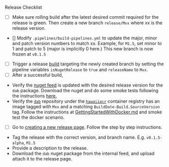 Release Checklist
- [ ] Make sure rolling build after the latest desired commit required for the release is green. Then create a new branch `release/Mxx` where xx is the release version.
- [] Modify `.pipelines/build-pipelines.yml` to update the major, minor and patch version numbers to match xx. Example, for `M1.5`, set minor to 1 and patch to 5 (major is implicitly 0 here.) This new branch is now frozen at `v0.1.5`
- [ ] Trigger a release [build](https://msdata.visualstudio.com/CosmosDB/_build?definitionId=18014) targeting the newly created branch by setting the pipeline variables `isNugetRelease` to `true` and `releaseName` to `Mxx`.
- [ ] After a successful build,
- Verify the [nuget feed](https://msdata.visualstudio.com/CosmosDB/_artifacts/feed/DataApiBuilder) is updated with the desired release version for the `dab` package. Download the nuget and do some smoke tests following the instructions [here.](../getting-started/getting-started-dab-cli.md)
- Verify the [`dab`](https://ms.portal.azure.com/#view/Microsoft_Azure_ContainerRegistries/RepositoryBlade/id/%2Fsubscriptions%2Fb9c77f10-b438-4c32-9819-eef8a654e478%2FresourceGroups%2Fhawaii-demo-rg%2Fproviders%2FMicrosoft.ContainerRegistry%2Fregistries%2Fhawaiiacr/repository/dab) repository under the [`hawaiiacr`](https://ms.portal.azure.com/#@microsoft.onmicrosoft.com/resource/subscriptions/b9c77f10-b438-4c32-9819-eef8a654e478/resourceGroups/hawaii-demo-rg/providers/Microsoft.ContainerRegistry/registries/hawaiiacr/repository) container registry has an image tagged with `Mxx` and a matching `BuildDate-Build.SourceVersion` tag. Follow the instructions at [GettingStartedWithDocker.md](GetStartedWithDocker.md) and smoke test the docker scenario.

- [ ] Go to [creating a new release page](https://github.com/Azure/data-api-builder/releases/new). Follow the step by step instructions.
- Tag the release with the correct version, and branch name. E.g. `v0.1.5-alpha`, `M1.5`
- Provide a description to the release.
- Download the `dab` nuget package from the internal feed, and upload attach it to the release page.